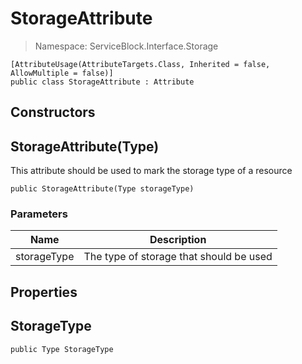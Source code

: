 StorageAttribute
======
> Namespace: ServiceBlock.Interface.Storage



```
[AttributeUsage(AttributeTargets.Class, Inherited = false, AllowMultiple = false)]
public class StorageAttribute : Attribute
```

## Constructors

StorageAttribute(Type)
------
This attribute should be used to mark the storage type of a resource

```
public StorageAttribute(Type storageType)
```

### Parameters

Name | Description
--- | ---
storageType | The type of storage that should be used



## Properties

StorageType
------


```
public Type StorageType
```



